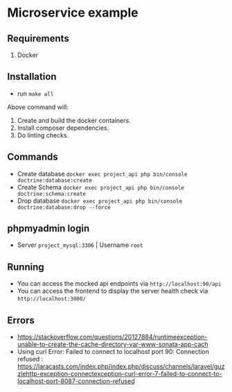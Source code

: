 # Microservice example 

## Requirements

1. Docker

## Installation

- run `make all`

Above command will:

1. Create and build the docker containers.
2. Install composer dependencies.
3. Do linting checks.

## Commands

- Create database `docker exec project_api php bin/console doctrine:database:create`
- Create Schema `docker exec project_api php bin/console doctrine:schema:create`
- Drop database `docker exec project_api php bin/console doctrine:database:drop --force`

## phpmyadmin login

- Server `project_mysql:3306` | Username `root`

## Running

- You can access the mocked api endpoints via `http://localhost:90/api`
- You can access the frontend to display the server health check via `http://localhost:3000/`


## Errors 

- https://stackoverflow.com/questions/20127884/runtimeexception-unable-to-create-the-cache-directory-var-www-sonata-app-cach
- Using curl Error: Failed to connect to localhost port 90: Connection refused : https://laracasts.com/index.php/index.php/discuss/channels/laravel/guzzlehttp-exception-connectexception-curl-error-7-failed-to-connect-to-localhost-port-8087-connection-refused